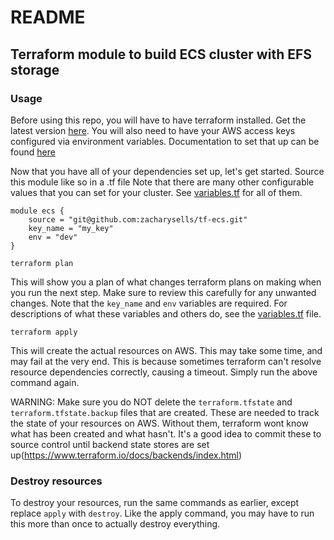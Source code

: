 # README #

## Terraform module to build ECS cluster with EFS storage

### Usage
Before using this repo, you will have to have terraform installed. Get the latest version [here](https://www.terraform.io/downloads.html). You will also need to have your AWS access keys configured via environment variables. Documentation to set that up can be found [here](http://docs.aws.amazon.com/cli/latest/userguide/cli-environment.html)

Now that you have all of your dependencies set up, let's get started.
Source this module like so in a .tf file
Note that there are many other configurable values that you can set for your cluster.
See [variables.tf](variables.tf) for all of them.

```
module ecs {
    source = "git@github.com:zacharysells/tf-ecs.git"
    key_name = "my_key"
    env = "dev"
}
```

```
terraform plan
```
This will show you a plan of what changes terraform plans on making when you run the next step. Make sure to review this carefully for any unwanted changes. Note that the `key_name` and `env` variables are required. For descriptions of what these variables and others do, see the [variables.tf](variables.tf) file.

```
terraform apply
```
This will create the actual resources on AWS. This may take some time, and may fail at the very end. This is because sometimes terraform can't resolve resource dependencies correctly, causing a timeout. Simply run the above command again.

WARNING: Make sure you do NOT delete the `terraform.tfstate` and `terraform.tfstate.backup` files that are created. These are needed to track the state of your resources on AWS. Without them, terraform wont know what has been created and what hasn't. It's a good idea to commit these to source control until backend state stores are set up(https://www.terraform.io/docs/backends/index.html)

### Destroy resources

To destroy your resources, run the same commands as earlier, except replace `apply` with `destroy`. Like the apply command, you may have to run this more than once to actually destroy everything.